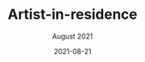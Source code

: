 ---
title: Artist-in-residence
subtitle: August 2021
date: '2021-08-21'
thumb_image: images/240727710_3104059166483436_272236226139752469_n.jpg
thumb_image_alt: Marrum profile foto
sections:
  - type: image_section
    image: images/240727710_3104059166483436_272236226139752469_n-94009141.jpg
    image_alt: image nora
    caption: Artist in Residence at Popfabryk/European Media Arts Festival
    width: regular
  - type: text_section
    content: >-
      Popfabryk, Media Art Friesland, European Media Art Festival and New
      Noardic Wave invited image makers, visual artists, composers and music
      producers to participate in a unique edition of KOMPOST.
  - type: image_section
    image: images/Kopie-van-Kompost-OT1-1a03c326.png
    image_alt: kompost logo
    caption: >-
      KOMPOST: A residence project of New Noardic Wave, Popfabryk, Media Art
      Festival LUNA and European Media Art Festival
    width: regular
  - type: text_section
    content: "*KOMPOST: Nahrung für den Geist*\_creates a free artistic context for a collaborative artist-in-residence in the Frisian countryside, with a focus on the landscape and the role we play in it by eating, living and working there. Ten sound and image makers from the Netherlands and Germany jointly realized an audiovisual production in ten days, using the local landscape as a starting point. The resulting works are presented at Media Art Festival - LUNA in Leeuwarden in 2022 and at the European Media Art Festival in Osnabrück.\n\nAt the end of the week, we presented our work to the festival directors and the press. We set up wireless headphones on top of the silo nearby, so that everybody could enjoy a fantastic view over the dike and the fields. After all, this is the landscape that inspired everything this week,  from the food we ate to the discussions we had to the art we made. The experience was accompanied by a drink made from beetroot syrup, a very local food, which was also made by one of the artists.\n\nHere’s what the landscape sounded like to me:\n"
    
    content: >-
      <iframe width="100%" height="300" scrolling="no" frameborder="no"
      allow="autoplay"
      src="https://w.soundcloud.com/player/?url=https%3A//api.soundcloud.com/tracks/1151710159&color=%23ff5500&auto_play=false&hide_related=false&show_comments=true&show_user=true&show_reposts=false&show_teaser=true&visual=true"></iframe><div
      style="font-size: 10px; color: #cccccc;line-break: anywhere;word-break:
      normal;overflow: hidden;white-space: nowrap;text-overflow: ellipsis;
      font-family: Interstate,Lucida Grande,Lucida Sans Unicode,Lucida
      Sans,Garuda,Verdana,Tahoma,sans-serif;font-weight: 100;"><a
      href="https://soundcloud.com/liv_official" title="LIV" target="_blank"
      style="color: #cccccc; text-decoration: none;">LIV</a> · <a
      href="https://soundcloud.com/liv_official/questions-of-belonging"
      title="Questions Of Belonging" target="_blank" style="color: #cccccc;
      text-decoration: none;">Questions Of Belonging</a></div>
seo:
  title: ''
  description: ''
  robots: []
  extra: []
template: project
---